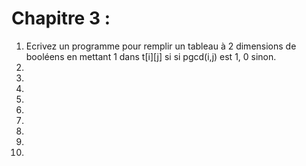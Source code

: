 # Chapitre 3 :

1. Ecrivez un programme pour remplir un tableau à 2 dimensions de booléens en mettant 1 dans t[i][j] si 
   si pgcd(i,j) est 1, 0 sinon.
2. 
3.
4. 
5. 
6. 
7. 
8. 
9. 
10. 
